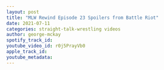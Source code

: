```yaml
---
layout: post
title: "MLW Rewind Episode 23 Spoilers from Battle Riot"
date: 2021-07-11
categories: straight-talk-wrestling videos
author: george-mckay
spotify_track_id: 
youtube_video_id: r0j5PrayVb0
apple_track_id: 
youtube_metadata: 
---
```

